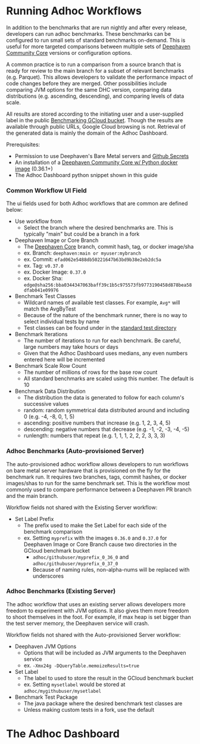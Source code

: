 # Running Adhoc Workflows

In addition to the benchmarks that are run nightly and after every release, developers can run adhoc benchmarks. These benchmarks can be configured to run small sets of standard benchmarks on-demand. This is useful for more targeted comparisons between multiple sets of [Deephaven Community Core](https://deephaven.io/community/) versions or configuration options.

A common practice is to run a comparison from a source branch that is ready for review to the main branch for a subset of relevant benchmarks (e.g. Parquet). This allows developers to validate the performance impact of code changes before they are merged. Other possibilities include comparing JVM options for the same DHC version, comparing data distributions (e.g. ascending, descending), and comparing levels of data scale.

All results are stored according to the initiating user and a user-supplied label in the public [Benchmarking GCloud bucket](https://console.cloud.google.com/storage/browser/deephaven-benchmark). Though the results are available through public URLs, Google Cloud browsing is not. Retrieval of the generated data is mainly the domain of the Adhoc Dashboard.

Prerequisites:
- Permission to use Deephaven's Bare Metal servers and [Github Secrets](./GithubSecrets.md)
- An installation of a [Deephaven Community Core w/ Python docker image](https://deephaven.io/core/docs/getting-started/docker-install/) (0.36.1+)
- The Adhoc Dashboard python snippet shown in this guide

### Common Workflow UI Field

The ui fields used for both Adhoc workflows that are common are defined below:
- Use workflow from
  - Select the branch where the desired benchmarks are. This is typically "main" but could be a branch in a fork
- Deephaven Image or Core Branch
  - The [Deephaven Core](https://github.com/deephaven/deephaven-core) branch, commit hash, tag, or docker image/sha
  - ex. Branch: `deephaven:main or myuser:mybranch`
  - ex. Commit: `efad062e5488db50221647b63bd9b38e2eb2dc5a`
  - ex. Tag: `v0.37.0`
  - ex. Docker Image: `0.37.0`
  - ex. Docker Sha: `edge@sha256:bba0344347063baff39c1b5c975573fb9773190458d878bea58dfab041e09976`
- Benchmark Test Classes
  - Wildcard names of available test classes. For example, `Avg*` will match the AvgByTest
  - Because of the nature of the benchmark runner, there is no way to select individual tests by name
  - Test classes can be found under in the [standard test directory](https://github.com/deephaven/benchmark/tree/main/src/it/java/io/deephaven/benchmark/tests/standard)
- Benchmark Iterations
  - The number of iterations to run for each benchmark. Be careful, large numbers may take hours or days
  - Given that the Adhoc Dashboard uses medians, any even numbers entered here will be incremented
- Benchmark Scale Row Count
  - The number of millions of rows for the base row count
  - All standard benchmarks are scaled using this number. The default is 10
- Benchmark Data Distribution
  - The distribution the data is generated to follow for each column's successive values
  - random: random symmetrical data distributed around and including 0 (e.g. -4, -8, 0, 1, 5)
  - ascending: positive numbers that increase (e.g. 1, 2, 3, 4, 5)
  - descending: negative numbers that decrease (e.g. -1, -2, -3, -4, -5)
  - runlength: numbers that repeat (e.g. 1, 1, 1, 2, 2, 2, 3, 3, 3)

### Adhoc Benchmarks (Auto-provisioned Server)

The auto-provisioned adhoc workflow allows developers to run workflows on bare metal server hardware that is provisioned on the fly for the benchmark run. It requires two branches, tags, commit hashes, or docker images/shas to run for the same benchmark set. This is the workflow most commonly used to compare performance between a Deephaven PR branch and the main branch.

Workflow fields not shared with the Existing Server workflow:
- Set Label Prefix
  - The prefix used to make the Set Label for each side of the benchmark comparison
  - ex. Setting `myprefix` with the images `0.36.0` and `0.37.0` for Deephaven Image or Core Branch cause two directories in the GCloud benchmark bucket
    - `adhoc/githubuser/myprefix_0_36_0` and `adhoc/githubuser/myprefix_0_37_0`
    - Because of naming rules, non-alpha-nums will be replaced with underscores

### Adhoc Benchmarks (Existing Server)

The adhoc workflow that uses an existing server allows developers more freedom to experiment with JVM options. It also gives them more freedom to shoot themselves in the foot. For example, if max heap is set bigger than the test server memory, the Deephaven service will crash.

Workflow fields not shared with the Auto-provisioned Server workflow:
- Deephaven JVM Options
  - Options that will be included as JVM arguments to the Deephaven service
  - ex. `-Xmx24g -DQueryTable.memoizeResults=true`
- Set Label
  - The label to used to store the result in the GCloud benchmark bucket
  - ex. Setting `mysetlabel` would be stored at `adhoc/mygithubuser/mysetlabel`
- Benchmark Test Package
  - The java package where the desired benchmark test classes are
  - Unless making custom tests in a fork, use the default
  
# The Adhoc Dashboard


